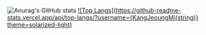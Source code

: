<!--
**KangJeoungMi/KangJeoungMi** is a ✨ _special_ ✨ repository because its `README.md` (this file) appears on your GitHub profile.

Here are some ideas to get you started:

- 🔭 I’m currently working on ...
- 🌱 I’m currently learning ...
- 👯 I’m looking to collaborate on ...
- 🤔 I’m looking for help with ...
- 💬 Ask me about ...
- 📫 How to reach me: ...
- 😄 Pronouns: ...
- ⚡ Fun fact: ...
-->

![Anurag's GitHub stats](https://github-readme-stats.vercel.app/api?username=KangJeoungMi&show_icons=true&theme=solarized-light)
[![Top Langs](https://github-readme-stats.vercel.app/api/top-langs/?username={KangJeoungMi(string)} theme=solarized-light)](https://github.com/KangJeoungMi/github-readme-stats)
